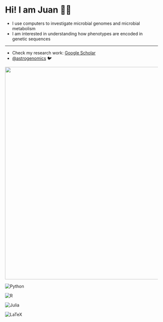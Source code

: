 # Hi! I am Juan 👍🏽

- I use computers to investigate microbial genomes and microbial metabolism 
- I am interested in understanding how phenotypes are encoded in genetic sequences

-------------------

- Check my research work: [Google Scholar](https://scholar.google.com/citations?user=QOOpwFIAAAAJ&hl=en)
- [@astrogenomics](https://twitter.com/astrogenomics) 🐦


<img src="https://github.com/juanvillada/juanvillada.github.io/blob/master/img/github_page.png" width="700px">



![Python](https://img.shields.io/badge/python-3670A0?style=for-the-badge&logo=python&logoColor=ffdd54)

![R](https://img.shields.io/badge/r-%23276DC3.svg?style=for-the-badge&logo=r&logoColor=white)
  
![Julia](https://img.shields.io/badge/-Julia-9558B2?style=for-the-badge&logo=julia&logoColor=white)

![LaTeX](https://img.shields.io/badge/latex-%23008080.svg?style=for-the-badge&logo=latex&logoColor=white)
